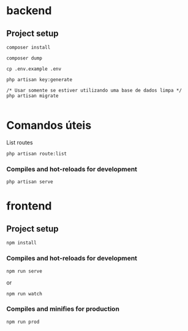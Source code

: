 # backend

## Project setup
```
composer install

composer dump

cp .env.example .env

php artisan key:generate

/* Usar somente se estiver utilizando uma base de dados limpa */
php artisan migrate


```

# Comandos úteis
List routes
```
php artisan route:list
```

### Compiles and hot-reloads for development
```
php artisan serve
```
# frontend

## Project setup
```
npm install
```

### Compiles and hot-reloads for development
```
npm run serve
```
or
```
npm run watch
```

### Compiles and minifies for production
```
npm run prod
```
